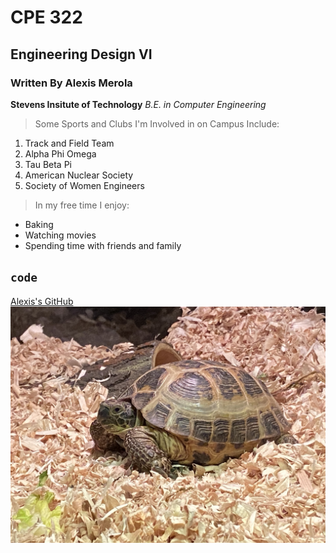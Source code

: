 # CPE 322
## Engineering Design VI
### Written By Alexis Merola

**Stevens Insitute of Technology**
*B.E. in Computer Engineering*

> Some Sports and Clubs I'm Involved in on Campus Include:

1. Track and Field Team
2. Alpha Phi Omega
3. Tau Beta Pi
4. American Nuclear Society
5. Society of Women Engineers

> In my free time I enjoy:
- Baking
- Watching movies
- Spending time with friends and family
  
`code`
---
[Alexis's GitHub](https://www.example.com)
![alt text](IMG_5890.jpg)
